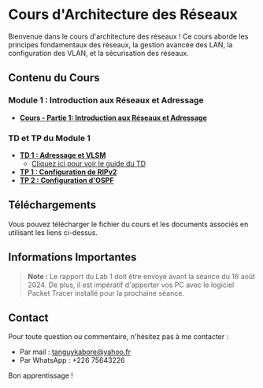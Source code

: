 # Cours d'Architecture des Réseaux

Bienvenue dans le cours d'architecture des réseaux ! Ce cours aborde les principes fondamentaux des réseaux, la gestion avancée des LAN, la configuration des VLAN, et la sécurisation des réseaux.

## Contenu du Cours

### Module 1 : Introduction aux Réseaux et Adressage
- **[Cours - Partie 1: Introduction aux Réseaux et Adressage](assets/module1/Cours_Architecture_réseaux_module1_partie1.pdf)**

### TD et TP du Module 1

- **[TD 1 : Adressage et VLSM](assets/module1/TD_Adressage_VLSM.pdf)**
    - [Cliquez ici pour voir le guide du TD](module1/README.md)
- **[TP 1 : Configuration de RIPv2](assets/module1/TP_Configuration_RIPv2.pdf)**
- **[TP 2 : Configuration d'OSPF](assets/module1/TP_Configuration_OSPF.pdf)**

## Téléchargements

Vous pouvez télécharger le fichier du cours et les documents associés en utilisant les liens ci-dessus.

## Informations Importantes

> **Note :** Le rapport du Lab 1 doit être envoyé avant la séance du 16 août 2024. De plus, il est impératif d'apporter vos PC avec le logiciel Packet Tracer installé pour la prochaine séance.

## Contact

Pour toute question ou commentaire, n'hésitez pas à me contacter :
- Par mail : [tanguykabore@yahoo.fr](mailto:tanguykabore@yahoo.fr)
- Par WhatsApp : +226 75643226

Bon apprentissage !